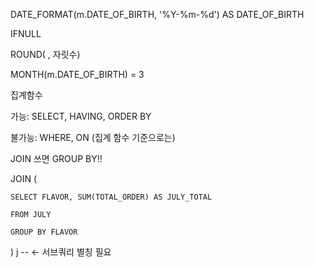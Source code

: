 DATE_FORMAT(m.DATE_OF_BIRTH, '%Y-%m-%d') AS DATE_OF_BIRTH

IFNULL

ROUND( , 자릿수)

MONTH(m.DATE_OF_BIRTH) = 3   


집계함수

가능: SELECT, HAVING, ORDER BY

불가능: WHERE, ON (집계 함수 기준으로는)

JOIN 쓰면 GROUP BY!!

JOIN (

    SELECT FLAVOR, SUM(TOTAL_ORDER) AS JULY_TOTAL
    
    FROM JULY
    
    GROUP BY FLAVOR
    
) j  -- <- 서브쿼리 별칭 필요


